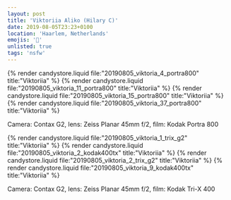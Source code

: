 ```yaml
---
layout: post
title: 'Viktoriia Aliko (Hilary C)'
date: 2019-08-05T23:23+0100
location: 'Haarlem, Netherlands'
emojis: '🔞'
unlisted: true
tags: 'nsfw'
---
```


{% render candystore.liquid file:"20190805_viktoria_4_portra800" title:"Viktoriia" %}
{% render candystore.liquid file:"20190805_viktoria_11_portra800" title:"Viktoriia" %}
{% render candystore.liquid file:"20190805_viktoria_15_portra800" title:"Viktoriia" %}
{% render candystore.liquid file:"20190805_viktoria_37_portra800" title:"Viktoriia" %}

Camera: Contax G2, lens: Zeiss Planar 45mm f/2, film: Kodak Portra 800

{% render candystore.liquid file:"20190805_viktoria_1_trix_g2" title:"Viktoriia" %}
{% render candystore.liquid file:"20190805_viktoria_2_kodak400tx" title:"Viktoriia" %}
{% render candystore.liquid file:"20190805_viktoria_2_trix_g2" title:"Viktoriia" %}
{% render candystore.liquid file:"20190805_viktoria_9_kodak400tx" title:"Viktoriia" %}

Camera: Contax G2, lens: Zeiss Planar 45mm f/2, film: Kodak Tri-X 400
